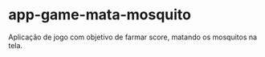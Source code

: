# app-game-mata-mosquito
 Aplicação de jogo com objetivo de farmar score, matando os mosquitos na tela.
